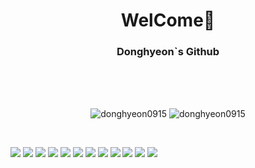 <h1 align="center">WelCome👋</h3>
<h3 align="center">Donghyeon`s Github</h3>
<br><br><br>

<p align = "center"><img src="https://github-readme-stats.vercel.app/api?username=donghyeon0915&show_icons=true&locale=en" alt="donghyeon0915" />
  <img src="https://github-readme-stats.vercel.app/api/top-langs?username=donghyeon0915&show_icons=true&locale=en&layout=compact" alt="donghyeon0915" />
</p>

<br>

<p align="center"> 
  
  
  <a href="https://github.com/Donghyeon0915/"><img src = "http://img.shields.io/badge/-Git%20Hub-black?style=flat-square&logo=github&link=https://github.com/Donghyeon0915)"></a>
  <a href="https://github.com/Donghyeon0915/"><img src = "http://img.shields.io/badge/-Git-f05032?style=flat-square&logo=git&logoColor=white&link="></a>
   <a href="https://github.com/Donghyeon0915/"><img src = "http://img.shields.io/badge/-Java-007396?style=flat-square&logo=java&link="></a>
    <a href="https://github.com/Donghyeon0915/"><img src = "http://img.shields.io/badge/-Python-3776ab?style=flat-square&logo=python&logoColor=white&link="></a>
    <a href="https://github.com/Donghyeon0915/"><img src = "http://img.shields.io/badge/-Cpp-00599C?style=flat-square&logo=c%2B%2B&logoColor=white&link="></a>
   <a href="https://github.com/Donghyeon0915/"><img src = "http://img.shields.io/badge/-JavaScript-f7df1e?style=flat-square&logo=javascript&logoColor=black&link="></a>
    <a href="https://github.com/Donghyeon0915/"><img src = "http://img.shields.io/badge/-Html-e34f26?style=flat-square&logo=html5&logoColor=white&link="></a>
    <a href="https://github.com/Donghyeon0915/"><img src = "http://img.shields.io/badge/-CSS3-1572B6?style=flat-square&logo=css3&logoColor=white&link="></a>
    <a href="https://github.com/Donghyeon0915/"><img src = "http://img.shields.io/badge/-MySQL-4479a1?style=flat-square&logo=MySQL&logoColor=white&link="></a>
     <a href="https://github.com/Donghyeon0915/"><img src = "http://img.shields.io/badge/-React-61dafb?style=flat-square&logo=React&logoColor=white&link="></a>
     <a href="https://github.com/Donghyeon0915/"><img src = "http://img.shields.io/badge/-FaceBook-1877F2?style=flat-square&logo=facebook&logoColor=white&link=https://zzsza.github.io/"></a>
     <a href="https://github.com/Donghyeon0915/"><img src = "http://img.shields.io/badge/-Instagram-e4405f?style=flat-square&logo=instagram&logoColor=white&link="></a>

 
 </p>
